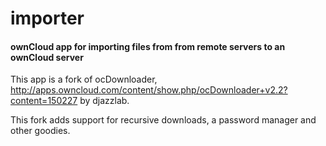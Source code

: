 importer
==========
#### ownCloud app for importing files from from remote servers to an ownCloud server

This app is a fork of ocDownloader,
http://apps.owncloud.com/content/show.php/ocDownloader+v2.2?content=150227
by djazzlab.

This fork adds support for recursive downloads, a password manager and other goodies.
